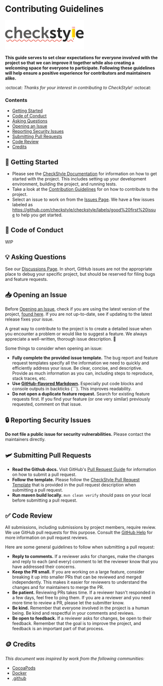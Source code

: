 # Contributing Guidelines

![](https://raw.githubusercontent.com/checkstyle/resources/master/img/checkstyle-logos/checkstyle-logo-260x99.png)

**This guide serves to set clear expectations for everyone involved with the project so that
we can improve it together while also creating a welcoming space for everyone to participate.
Following these guidelines will help ensure a positive experience for contributors and
maintainers alike.**

:octocat: *Thanks for your interest in contributing to CheckStyle!* :octocat:

### Contents
- [Getting Started](#rocket-getting-started)
- [Code of Conduct](#book-code-of-conduct)
- [Asking Questions](#bulb-asking-questions)
- [Opening an Issue](#inbox_tray-opening-an-issue)
- [Reporting Security Issues](#lock-reporting-security-issues)
- [Submitting Pull Requests](#small_airplane-submitting-pull-requests)
- [Code Review](#white_check_mark-code-review)
- [Credits](#coin-credits)

## :rocket: Getting Started

 - Please see the [CheckStyle Documentation](https://checkstyle.org/beginning_development.html)
    for information on how to get started with the project. This includes setting up your development
    environment, building the project, and running tests.
 - Take a look at the [Contribution Guidelines](https://checkstyle.org/contributing.html) for
    on how to contribute to the project.
 - Select an issue to work on from the [Issues Page](https://github.com/checkstyle/checkstyle/issues). We
    have a few issues labeled as https://github.com/checkstyle/checkstyle/labels/good%20first%20issue to
    help you get started.

## :book: Code of Conduct

WIP

## :bulb: Asking Questions

See our [Discussions Page](https://github.com/checkstyle/checkstyle/discussions). In short, GitHub
issues are not the appropriate place to debug your specific project, but should be reserved
for filing bugs and feature requests.

## :inbox_tray: Opening an Issue

Before [Opening an Issue](https://github.com/checkstyle/checkstyle/issues),
check if you are using the latest version of the project,
[found here](https://github.com/checkstyle/checkstyle/releases). If you are not up-to-date,
see if updating to the latest release fixes your issue.

A great way to contribute to the project is to create a detailed issue when you encounter a problem or would
like to suggest a feature. We always appreciate a well-written, thorough issue description. :brain:

Some things to consider when opening an issue:
- **Fully complete the provided issue template.** The bug report and feature request templates specify
    all the information we need to quickly and efficiently address your issue. Be clear, concise, and descriptive.
    Provide as much information as you can, including steps to reproduce, stack traces, etc.
- **Use [GitHub-flavored Markdown](https://help.github.com/en/github/writing-on-github/basic-writing-and-formatting-syntax).**
    Especially put code blocks and console outputs in backticks (```). This improves readability.
- **Do not open a duplicate feature request.** Search for existing feature requests first. If you
    find your feature (or one very similar) previously requested, comment on that issue.

## :lock: Reporting Security Issues

**Do not file a public issue for security vulnerabilities.** Please contact the maintainers directly.

## :small_airplane: Submitting Pull Requests

 - **Read the Github docs.** Visit GitHub's [Pull Request Guide](https://help.github.com/en/github/collaborating-with-issues-and-pull-requests/about-pull-requests)
    for information on how to submit a pull request.
 - **Follow the template.** Please follow the [CheckStyle Pull Request Template](https://github.com/checkstyle/checkstyle/blob/master/.github/PULL_REQUEST_TEMPLATE.md)
    that is provided in the pull request description when submitting a pull request.
 - **Run maven build locally.** `mvn clean verify` should pass on your local before submitting a pull request.

## :white_check_mark: Code Review

All submissions, including submissions by project members, require review. We use GitHub pull
requests for this purpose. Consult the [GitHub Help](https://help.github.com/en/github/collaborating-with-issues-and-pull-requests/about-pull-request-reviews)
for more information on pull request reviews.

Here are some general guidelines to follow when submitting a pull request:
 - **Reply to comments.** If a reviewer asks for changes, make the changes and reply to each (and every)
    comment to let the reviewer know that you have addressed their concerns.
 - **Keep the PR small.** If you are working on a large feature, consider breaking it up into smaller
    PRs that can be reviewed and merged independently. This makes it easier for reviewers to understand
    the changes and for maintainers to merge the PR.
 - **Be patient.** Reviewing PRs takes time. If a reviewer hasn't responded in a few days, feel free to
    ping them. If you are a reviewer and you need more time to review a PR, please let the submitter know.
 - **Be kind.** Remember that everyone involved in the project is a human being. Be kind and respectful
    in your comments and reviews.
 - **Be open to feedback.** If a reviewer asks for changes, be open to their feedback. Remember that
    the goal is to improve the project, and feedback is an important part of that process.

## :coin: Credits

*This document was inspired by work from the following communities:*

- [CocoaPods](https://github.com/CocoaPods/CocoaPods/blob/master/CONTRIBUTING.md)
- [Docker](https://github.com/moby/moby/blob/master/CONTRIBUTING.md)
- [.github](https://github.com/jessesquires/.github)
